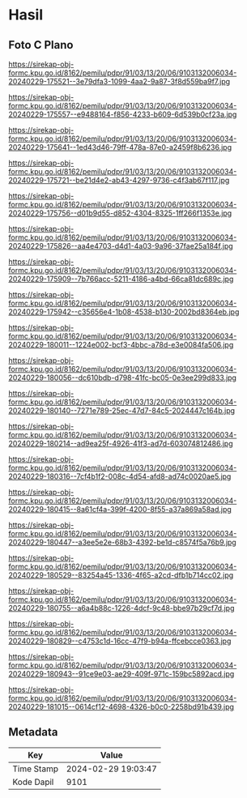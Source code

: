 # Hasil

## Foto C Plano

https://sirekap-obj-formc.kpu.go.id/8162/pemilu/pdpr/91/03/13/20/06/9103132006034-20240229-175521--3e79dfa3-1099-4aa2-9a87-3f8d559ba9f7.jpg

https://sirekap-obj-formc.kpu.go.id/8162/pemilu/pdpr/91/03/13/20/06/9103132006034-20240229-175557--e9488164-f856-4233-b609-6d539b0cf23a.jpg

https://sirekap-obj-formc.kpu.go.id/8162/pemilu/pdpr/91/03/13/20/06/9103132006034-20240229-175641--1ed43d46-79ff-478a-87e0-a2459f8b6236.jpg

https://sirekap-obj-formc.kpu.go.id/8162/pemilu/pdpr/91/03/13/20/06/9103132006034-20240229-175721--be21d4e2-ab43-4297-9736-c4f3ab67f117.jpg

https://sirekap-obj-formc.kpu.go.id/8162/pemilu/pdpr/91/03/13/20/06/9103132006034-20240229-175756--d01b9d55-d852-4304-8325-1ff266f1353e.jpg

https://sirekap-obj-formc.kpu.go.id/8162/pemilu/pdpr/91/03/13/20/06/9103132006034-20240229-175826--aa4e4703-d4d1-4a03-9a96-37fae25a184f.jpg

https://sirekap-obj-formc.kpu.go.id/8162/pemilu/pdpr/91/03/13/20/06/9103132006034-20240229-175909--7b766acc-5211-4186-a4bd-66ca81dc689c.jpg

https://sirekap-obj-formc.kpu.go.id/8162/pemilu/pdpr/91/03/13/20/06/9103132006034-20240229-175942--c35656e4-1b08-4538-b130-2002bd8364eb.jpg

https://sirekap-obj-formc.kpu.go.id/8162/pemilu/pdpr/91/03/13/20/06/9103132006034-20240229-180011--1224e002-bcf3-4bbc-a78d-e3e0084fa506.jpg

https://sirekap-obj-formc.kpu.go.id/8162/pemilu/pdpr/91/03/13/20/06/9103132006034-20240229-180056--dc610bdb-d798-41fc-bc05-0e3ee299d833.jpg

https://sirekap-obj-formc.kpu.go.id/8162/pemilu/pdpr/91/03/13/20/06/9103132006034-20240229-180140--7271e789-25ec-47d7-84c5-2024447c164b.jpg

https://sirekap-obj-formc.kpu.go.id/8162/pemilu/pdpr/91/03/13/20/06/9103132006034-20240229-180214--ad9ea25f-4926-41f3-ad7d-603074812486.jpg

https://sirekap-obj-formc.kpu.go.id/8162/pemilu/pdpr/91/03/13/20/06/9103132006034-20240229-180316--7cf4b1f2-008c-4d54-afd8-ad74c0020ae5.jpg

https://sirekap-obj-formc.kpu.go.id/8162/pemilu/pdpr/91/03/13/20/06/9103132006034-20240229-180415--8a61cf4a-399f-4200-8f55-a37a869a58ad.jpg

https://sirekap-obj-formc.kpu.go.id/8162/pemilu/pdpr/91/03/13/20/06/9103132006034-20240229-180447--a3ee5e2e-68b3-4392-be1d-c8574f5a76b9.jpg

https://sirekap-obj-formc.kpu.go.id/8162/pemilu/pdpr/91/03/13/20/06/9103132006034-20240229-180529--83254a45-1336-4f65-a2cd-dfb1b714cc02.jpg

https://sirekap-obj-formc.kpu.go.id/8162/pemilu/pdpr/91/03/13/20/06/9103132006034-20240229-180755--a6a4b88c-1226-4dcf-9c48-bbe97b29cf7d.jpg

https://sirekap-obj-formc.kpu.go.id/8162/pemilu/pdpr/91/03/13/20/06/9103132006034-20240229-180829--c4753c1d-16cc-47f9-b94a-ffcebcce0363.jpg

https://sirekap-obj-formc.kpu.go.id/8162/pemilu/pdpr/91/03/13/20/06/9103132006034-20240229-180943--91ce9e03-ae29-409f-971c-159bc5892acd.jpg

https://sirekap-obj-formc.kpu.go.id/8162/pemilu/pdpr/91/03/13/20/06/9103132006034-20240229-181015--0614cf12-4698-4326-b0c0-2258bd91b439.jpg


## Metadata

| Key        | Value               |
| ---------- | ------------------- |
| Time Stamp | 2024-02-29 19:03:47 |
| Kode Dapil | 9101                |



